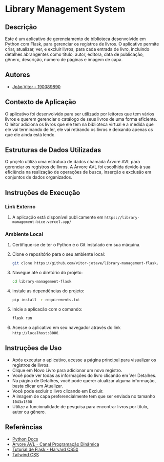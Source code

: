 # Library Management System

## Descrição
Este é um aplicativo de gerenciamento de biblioteca desenvolvido em Python com Flask, para gerenciar os registros de livros. O aplicativo permite criar, atualizar, ver, e excluir livros, para cada entrada de livro, incluindo detalhes abrangentes como título, autor, editora, data de publicação, gênero, descrição, número de páginas e imagem de capa.

## Autores
- [João Vitor - 190089890](https://github.com/vitor-jotave)

## Contexto de Aplicação
O aplicativo foi desenvolvido para ser utilizado por leitores que tem vários livros e querem gerenciar o catálogo de seus livros de uma forma eficiente. O leitor adiciona os livros que ele tem na biblioteca virtual e a medida que ele vai terminando de ler, ele vai retirando os livros e deixando apenas os que ele ainda está lendo.

## Estruturas de Dados Utilizadas
O projeto utiliza uma estrutura de dados chamada Árvore AVL para gerenciar os registros de livros. A Árvore AVL foi escolhida devido à sua eficiência na realização de operações de busca, inserção e exclusão em conjuntos de dados organizados.

## Instruções de Execução

### Link Externo
1. A aplicação está disponível publicamente em `https://library-management-bice.vercel.app/`

### Ambiente Local
1. Certifique-se de ter o Python e o Git instalado em sua máquina.
2. Clone o repositório para o seu ambiente local:

    ```bash
    git clone https://github.com/vitor-jotave/library-management-flask.git
    ```

3. Navegue até o diretório do projeto:

    ```bash
    cd library-management-flask
    ```

4. Instale as dependências do projeto:

    ```bash
    pip install -r requirements.txt
    ```

5. Inicie a aplicacão com o comando:

    ```bash
    flask run
    ```

5. Acesse o aplicativo em seu navegador através do link `http://localhost:8000`.

## Instruções de Uso
- Após executar o aplicativo, acesse a página principal para visualizar os registros de livros.
- Clique em Novo Livro para adicionar um novo registro.
- Você pode ver todas as informações do livro clicando em Ver Detalhes.
- Na página de Detalhes, você pode querer atualizar alguma informação, basta clicar em Atualizar.
- Você pode excluir o livro clicando em Excluir.
- A imagem de capa preferencialmente tem que ser enviada no tamanho `1043x1500`
- Utilize a funcionalidade de pesquisa para encontrar livros por título, autor ou gênero.

## Referências
- [Python Docs](https://www.python.org/doc/)
- [Árvore AVL - Canal Programação Dinâmica](https://www.youtube.com/watch?v=l8IBdCb2BWA&pp=ygUUYXJ2b3JlIGF2bCBlbSBweXRob24%3D)
- [Tutorial de Flask - Harvard CS50](https://www.youtube.com/watch?v=4o1SCMICZzo&pp=ugMICgJwdBABGAHKBQpmbGFzayBjczUw)
- [Tailwind CSS](https://tailwindui.com/)

